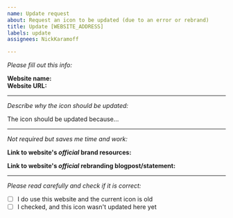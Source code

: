 ```yaml
---
name: Update request
about: Request an icon to be updated (due to an error or rebrand)
title: Update [WEBSITE_ADDRESS]
labels: update
assignees: NickKaramoff

---
```


_Please fill out this info:_

**Website name:**  
**Website URL:**  

----

_Describe why the icon should be updated:_

The icon should be updated because...

----

_Not required but saves me time and work:_

**Link to website's _official_ brand resources:**


**Link to website's _official_ rebranding blogpost/statement:**

----

_Please read carefully and check if it is correct:_

- [ ] I do use this website and the current icon is old
- [ ] I checked, and this icon wasn't updated here yet
